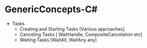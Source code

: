 # GenericConcepts-C#
   * Tasks 
      * Creating and Starting Tasks [Various approaches]
      * Canceling Tasks [ WaitHandle, CompositeCancelation etc]
      * Waiting Tasks [WaitAll, WaitAny any]
      

